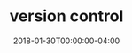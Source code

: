 ---
title: "version control"
description: ""
date: 2018-01-30T00:00:00-04:00
section: concepts
draft: true
---
